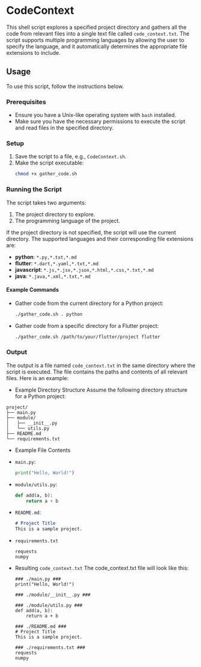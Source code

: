 # CodeContext

This shell script explores a specified project directory and gathers all the code from relevant files into a single text file called `code_context.txt`. The script supports multiple programming languages by allowing the user to specify the language, and it automatically determines the appropriate file extensions to include.

## Usage

To use this script, follow the instructions below.

### Prerequisites

- Ensure you have a Unix-like operating system with `bash` installed.
- Make sure you have the necessary permissions to execute the script and read files in the specified directory.

### Setup

1. Save the script to a file, e.g., `CodeContext.sh`.
2. Make the script executable:
    ```sh
    chmod +x gather_code.sh
    ```

### Running the Script

The script takes two arguments:
1. The project directory to explore.
2. The programming language of the project.

If the project directory is not specified, the script will use the current directory. The supported languages and their corresponding file extensions are:

- **python**: `*.py,*.txt,*.md`
- **flutter**: `*.dart,*.yaml,*.txt,*.md`
- **javascript**: `*.js,*.jsx,*.json,*.html,*.css,*.txt,*.md`
- **java**: `*.java,*.xml,*.txt,*.md`

#### Example Commands

- Gather code from the current directory for a Python project:
    ```sh
    ./gather_code.sh . python
    ```
- Gather code from a specific directory for a Flutter project:
    ```sh
    ./gather_code.sh /path/to/your/flutter/project flutter
    ```

### Output

The output is a file named `code_context.txt` in the same directory where the script is executed. The file contains the paths and contents of all relevant files. Here is an example:
- Example Directory Structure
Assume the following directory structure for a Python project:
```
project/
├── main.py
├── module/
│   ├── __init__.py
│   └── utils.py
├── README.md
└── requirements.txt
```

- Example File Contents
 * `main.py`:
    ```python
    print("Hello, World!")
    ```
 * `module/utils.py`:
    ```python
    def add(a, b):
        return a + b
    ```
 * `README.md`:
    ```markdown
    # Project Title
    This is a sample project.
    ```
 * `requirements.txt`
    ```
    requests
    numpy
    ```
- Resulting `code_context.txt`
The code_context.txt file will look like this:
    ```
    ### ./main.py ###
    print("Hello, World!")

    ### ./module/__init__.py ###

    ### ./module/utils.py ###
    def add(a, b):
        return a + b

    ### ./README.md ###
    # Project Title
    This is a sample project.

    ### ./requirements.txt ###
    requests
    numpy
    ```

